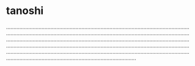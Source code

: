 # tanoshi

....................................................................................................................................................................................................................................................................................................................................................................................................................................................................................................................................................................................................................................................................................................................................